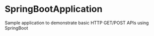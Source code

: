 # SpringBootApplication

Sample application to demonstrate basic HTTP GET/POST APIs using SpringBoot
